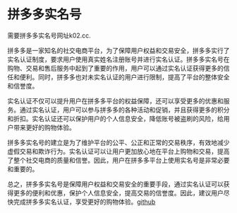 # 拼多多实名号

需要拼多多实名号网址k02.cc. 

拼多多是一家知名的社交电商平台，为了保障用户权益和交易安全，拼多多实行了实名认证制度，要求用户使用真实姓名注册账号并进行实名认证。拼多多实名号在购物、交易和售后服务中起到了重要的作用，用户可以通过实名认证获得更多的信任和便利。同时，拼多多也对未实名认证的用户进行限制，提高了平台的整体安全和信誉度。

实名认证不仅可以提升用户在拼多多平台的权益保障，还可以享受更多的优惠和服务。通过实名认证，用户可以参与拼多多的各种活动和促销，并且获得更多的积分和折扣。实名认证还可以保护用户的个人信息安全，降低账号被盗刷的风险，给用户带来更好的购物体验。

拼多多实名号的建立是为了维护平台的公平、公正和正常的交易秩序，有效地减少虚假交易和欺诈行为。实名认证可以让用户更加放心地在平台上购物和交易，提高了整个社交电商的质量和信誉。因此，用户在拼多多平台上使用实名号是非常必要和重要的。

总之，拼多多实名号是保障用户权益和交易安全的重要手段，通过实名认证可以获得更多的便利和优惠，保护个人信息安全，提高交易的信誉度。因此，建议用户尽快完成拼多多实名认证，享受更好的购物体验。[github](https://github.com)